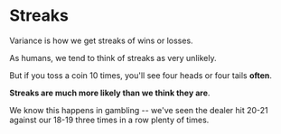 # Streaks

Variance is how we get streaks of wins or losses. 

As humans, we tend to think of streaks as very unlikely. 

But if you toss a coin 10 times, you'll see four heads or four tails **often**.

**Streaks are much more likely than we think they are**.

We know this happens in gambling -- we've seen the dealer hit 20-21 against our 18-19 three times
in a row plenty of times.
